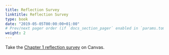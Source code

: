 ```yaml
---
title: Reflection Survey
linktitle: Reflection Survey
type: book
date: "2019-05-05T00:00:00+01:00"
# Prev/next pager order (if `docs_section_pager` enabled in `params.toml`)
weight: 2
---
```


Take the <a href = "https://dvc.instructure.com/courses/64870/quizzes/238242/">Chapter 1 reflection survey</a> on Canvas.

